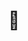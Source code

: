 ---
layout: page
title: 📁
nav: true
nav_order: 3
dropdown: true
children: 
    - title: publications
      permalink: /publications/
    - title: divider
    - title: projects
      permalink: /projects/

---